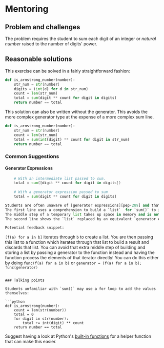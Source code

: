 # Mentoring

## Problem and challenges

The problem requires the student to sum each digit of an integer or _natural number_ raised to the number of digits' power.

## Reasonable solutions

This exercise can be solved in a fairly straightforward fashion:

```python
def is_armstrong_number(number):
    str_num = str(number)
    digits = (int(d) for d in str_num)
    count = len(str_num)
    total = sum(digit ** count for digit in digits)
    return number == total
```

This solution can also be written without the generator.
This avoids the more complex generator type at the expense of a more complex sum line.

```python
def is_armstrong_number(number):
    str_num = str(number)
    count = len(str_num)
    total = sum(int(digit) ** count for digit in str_num)
    return number == total
```

### Common Suggestions

#### Generator Expressions

```python
    # With an intermediate list passed to sum.
    total = sum([digit ** count for digit in digits])
    
    # With a generator expression passed to sum
    total = sum(digit ** count for digit in digits)

Students are often unaware of [generator expressions][pep-289] and that they can be passed directly to functions that accept iterables.
The first line uses a comprehension to build a `list`  for `sum()` to iterate through.
The middle step of a temporary list takes up space in memory and is not needed.
The second line shows the `list` replaced by an equivalent `generator expression` that `sum()` can also iterate through. 

Potential feedback snippet:

```
`[f(a) for a in b]` iterates through `b` to create a list. You are then passing this list to a function which iterates through that list to build a result and discards that list. You can avoid that extra middle step of building and storing a list by passing a generator to the function instead and having the function process the elements of that iterator directly! You can do this either by doing `func(f(a) for a in b)` or `generator = (f(a) for a in b); func(generator)`
```

### Talking points

Students unfamiliar with `sum()` may use a for loop to add the values themselves:

```python
def is_armstrong(number):
    count = len(str(number))
    total = 0
    for digit in str(number):
        total += int(digit) ** count
    return number == total
```

Suggest having a look at Python's [built-in functions][functions] for a helper function that can make this easier.

[functions]: https://docs.python.org/3/library/functions.html
[pep-289]: https://www.python.org/dev/peps/pep-0289/
